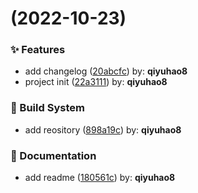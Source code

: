 #  (2022-10-23)


### ✨ Features

* add changelog ([20abcfc](https://github.com/qiyuhao8/git-demo/commit/20abcfc)) by: **qiyuhao8**
* project init ([22a3111](https://github.com/qiyuhao8/git-demo/commit/22a3111)) by: **qiyuhao8**


### 👷‍ Build System

* add reository ([898a19c](https://github.com/qiyuhao8/git-demo/commit/898a19c)) by: **qiyuhao8**


### 📝 Documentation

* add readme ([180561c](https://github.com/qiyuhao8/git-demo/commit/180561c)) by: **qiyuhao8**




